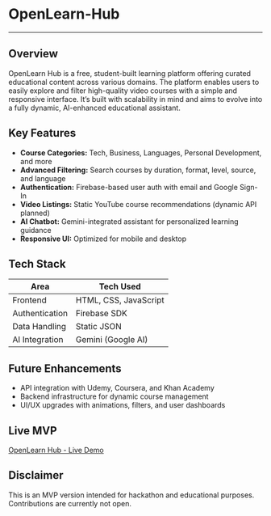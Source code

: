 # OpenLearn-Hub
---

## Overview

OpenLearn Hub is a free, student-built learning platform offering curated educational content across various domains. The platform enables users to easily explore and filter high-quality video courses with a simple and responsive interface. It’s built with scalability in mind and aims to evolve into a fully dynamic, AI-enhanced educational assistant.

## Key Features

- **Course Categories:** Tech, Business, Languages, Personal Development, and more  
- **Advanced Filtering:** Search courses by duration, format, level, source, and language  
- **Authentication:** Firebase-based user auth with email and Google Sign-In  
- **Video Listings:** Static YouTube course recommendations (dynamic API planned)  
- **AI Chatbot:** Gemini-integrated assistant for personalized learning guidance  
- **Responsive UI:** Optimized for mobile and desktop  

## Tech Stack

| Area           | Tech Used             |
|----------------|-----------------------|
| Frontend       | HTML, CSS, JavaScript |
| Authentication | Firebase SDK          |
| Data Handling  | Static JSON           |
| AI Integration | Gemini (Google AI)    |

## Future Enhancements

- API integration with Udemy, Coursera, and Khan Academy  
- Backend infrastructure for dynamic course management  
- UI/UX upgrades with animations, filters, and user dashboards  

## Live MVP

[OpenLearn Hub - Live Demo](openlearn-hub.netlify.app)
## Disclaimer

This is an MVP version intended for hackathon and educational purposes. Contributions are currently not open.
